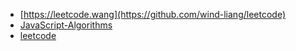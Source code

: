 - [https://leetcode.wang](https://github.com/wind-liang/leetcode)
- [JavaScript-Algorithms](https://github.com/sisterAn/JavaScript-Algorithms)
- [leetcode](https://github.com/azl397985856/leetcode)
